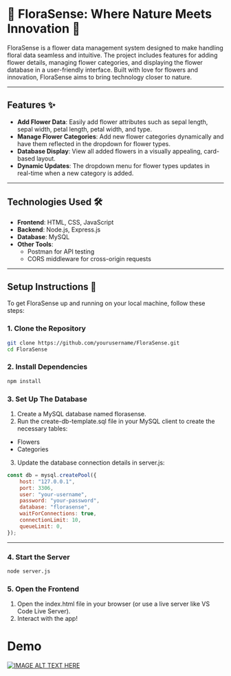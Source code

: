 # 🌸 FloraSense: Where Nature Meets Innovation 🌸

FloraSense is a flower data management system designed to make handling floral data seamless and intuitive. The project includes features for adding flower details, managing flower categories, and displaying the flower database in a user-friendly interface. Built with love for flowers and innovation, FloraSense aims to bring technology closer to nature.

---

## Features ✨

- **Add Flower Data**: Easily add flower attributes such as sepal length, sepal width, petal length, petal width, and type.
- **Manage Flower Categories**: Add new flower categories dynamically and have them reflected in the dropdown for flower types.
- **Database Display**: View all added flowers in a visually appealing, card-based layout.
- **Dynamic Updates**: The dropdown menu for flower types updates in real-time when a new category is added.

---

## Technologies Used 🛠️

- **Frontend**: HTML, CSS, JavaScript
- **Backend**: Node.js, Express.js
- **Database**: MySQL
- **Other Tools**: 
  - Postman for API testing
  - CORS middleware for cross-origin requests

---

## Setup Instructions 🚀

To get FloraSense up and running on your local machine, follow these steps:

### 1. Clone the Repository
```bash
git clone https://github.com/yourusername/FloraSense.git
cd FloraSense
```

### 2. Install Dependencies
```bash
npm install
```

### 3. Set Up The Database
1. Create a MySQL database named florasense.
2. Run the create-db-template.sql file in your MySQL client to create the necessary tables:
- Flowers
- Categories
3. Update the database connection details in server.js:
```javascript
const db = mysql.createPool({
    host: "127.0.0.1",
    port: 3306,
    user: "your-username",
    password: "your-password",
    database: "florasense",
    waitForConnections: true,
    connectionLimit: 10,
    queueLimit: 0,
});
```
---

### 4. Start the Server
```bash
node server.js
```
### 5. Open the Frontend
1. Open the index.html file in your browser (or use a live server like VS Code Live Server).
2. Interact with the app!

# Demo
[![IMAGE ALT TEXT HERE](https://img.youtube.com/vi/YOUTUBE_VIDEO_ID_HERE/0.jpg)](https://www.youtube.com/watch?v=R2GLW-s5fV8)

